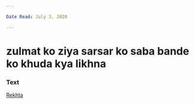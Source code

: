 ```yaml
---

Date Read: July 3, 2020

---
```


# zulmat ko ziya sarsar ko saba bande ko khuda kya likhna

### Text
[Rekhta](https://www.rekhta.org/nazms/zulmat-ko-ziyaa-sarsar-ko-sabaa-bande-ko-khudaa-kyaa-likhnaa-zulmat-ko-ziyaa-sarsar-ko-sabaa-bande-ko-khudaa-kyaa-likhnaa-habib-jalib-nazms?lang=ur)

